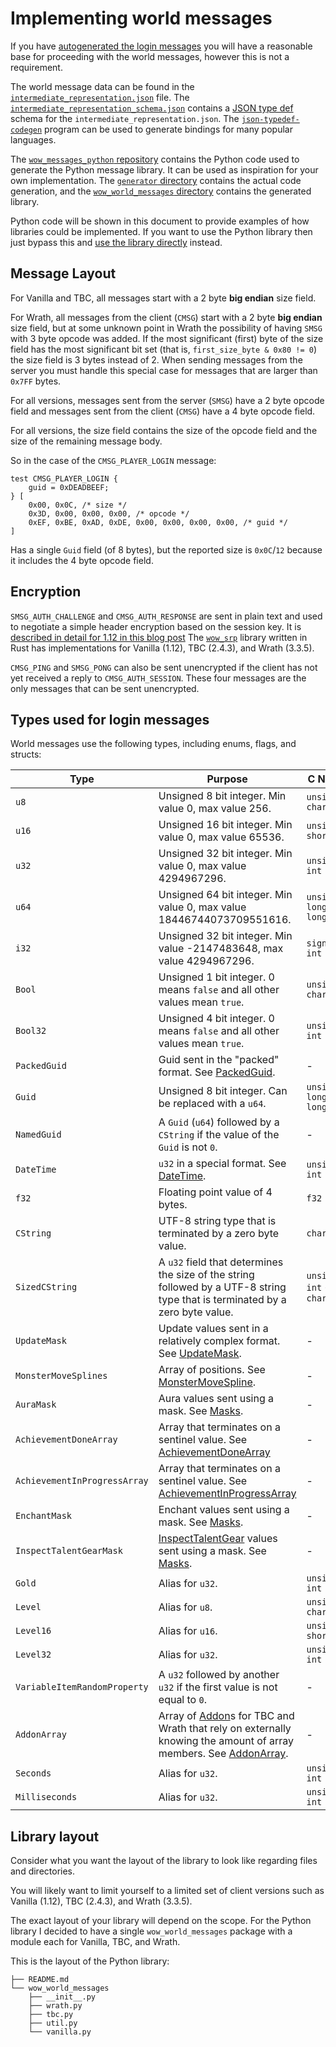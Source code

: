 # Implementing world messages

If you have [autogenerated the login messages](./implementing_login.md) you will have a reasonable base for proceeding with the world messages, however this is not a requirement.

The world message data can be found in
the [`intermediate_representation.json`](https://github.com/gtker/wow_messages/blob/main/intermediate_representation.json)
file.
The [`intermediate_representation_schema.json`](https://github.com/gtker/wow_messages/blob/main/intermediate_representation_schema.json)
contains a [JSON type def](https://jsontypedef.com/) schema for the `intermediate_representation.json`.
The [`json-typedef-codegen`](https://github.com/jsontypedef/json-typedef-codegen) program can be used to generate
bindings for many popular languages.

The [`wow_messages_python` repository](https://github.com/gtker/wow_messages_python) contains the Python code used to
generate the Python message library.
It can be used as inspiration for your own implementation.
The [`generator` directory](https://github.com/gtker/wow_messages_python/tree/main/generator) contains the actual code
generation,
and the [`wow_world_messages` directory](https://github.com/gtker/wow_messages_python/tree/main/wow_world_messages)
contains the generated library.

Python code will be shown in this document to provide examples of how libraries could be implemented.
If you want to use the Python library then just bypass this and
[use the library directly](https://github.com/gtker/wow_messages_python/) instead.

## Message Layout

For Vanilla and TBC, all messages start with a 2 byte **big endian** size field.

For Wrath, all messages from the client (`CMSG`) start with a 2 byte **big endian** size field,
but at some unknown point in Wrath the possibility of having `SMSG` with 3 byte opcode was added.
If the most significant (first) byte of the size field has the most significant bit set
(that is, `first_size_byte & 0x80 != 0`) the size field is 3 bytes instead of 2.
When sending messages from the server you must handle this special case for messages that are larger than `0x7FF` bytes.

For all versions, messages sent from the server (`SMSG`) have a 2 byte opcode field and messages sent
from the client (`CMSG`) have a 4 byte opcode field.

For all versions, the size field contains the size of the opcode field and the size of the remaining message body.

So in the case of the `CMSG_PLAYER_LOGIN` message:

```rust,ignore
test CMSG_PLAYER_LOGIN {
    guid = 0xDEADBEEF;
} [
    0x00, 0x0C, /* size */
    0x3D, 0x00, 0x00, 0x00, /* opcode */
    0xEF, 0xBE, 0xAD, 0xDE, 0x00, 0x00, 0x00, 0x00, /* guid */
]
```

Has a single `Guid` field (of 8 bytes), but the reported size is `0x0C`/`12` because it includes the 4 byte opcode
field.

## Encryption

`SMSG_AUTH_CHALLENGE` and `CMSG_AUTH_RESPONSE` are sent in plain text and used to negotiate a simple header
encryption based on the session key.
It is [described in detail for 1.12 in this blog post](https://gtker.com/implementation-guide-for-the-world-of-warcraft-flavor-of-srp6/#world-packet-header-encryption)
The [`wow_srp`](https://github.com/gtker/wow_srp) library written in Rust has implementations for Vanilla (1.12), TBC (2.4.3), and Wrath (3.3.5).

`CMSG_PING` and `SMSG_PONG` can also be sent unencrypted if the client has not yet received a reply to `CMSG_AUTH_SESSION`.
These four messages are the only messages that can be sent unencrypted.


## Types used for login messages

World messages use the following types, including enums, flags, and structs:

[comment]: # (AUTOGENERATED_FROM_HERE_NEXT_COMMENT)

| Type                         | Purpose                                                                                                                                                       | C Name                   |
|------------------------------|---------------------------------------------------------------------------------------------------------------------------------------------------------------|--------------------------|
| `u8`                         | Unsigned 8 bit integer. Min value 0, max value 256.                                                                                                           | `unsigned char`          |
| `u16`                        | Unsigned 16 bit integer. Min value 0, max value 65536.                                                                                                        | `unsigned short`         |
| `u32`                        | Unsigned 32 bit integer. Min value 0, max value 4294967296.                                                                                                   | `unsigned int`           |
| `u64`                        | Unsigned 64 bit integer. Min value 0, max value 18446744073709551616.                                                                                         | `unsigned long long`     |
| `i32`                        | Unsigned 32 bit integer. Min value -2147483648, max value 4294967296.                                                                                         | `signed int`             |
| `Bool`                       | Unsigned 1 bit integer. 0 means `false` and all other values mean `true`.                                                                                     | `unsigned char`          |
| `Bool32`                     | Unsigned 4 bit integer. 0 means `false` and all other values mean `true`.                                                                                     | `unsigned int`           |
| `PackedGuid`                 | Guid sent in the "packed" format. See [PackedGuid](../types/packed-guid.md).                                                                                  | -                        |
| `Guid`                       | Unsigned 8 bit integer. Can be replaced with a `u64`.                                                                                                         | `unsigned long long`     |
| `NamedGuid`                  | A `Guid` (`u64`) followed by a `CString` if the value of the `Guid` is not `0`.                                                                               | -                        |
| `DateTime`                   | `u32` in a special format. See [DateTime](../types/datetime.md).                                                                                              | `unsigned int`           |
| `f32`                        | Floating point value of 4 bytes.                                                                                                                              | `f32`                    |
| `CString`                    | UTF-8 string type that is terminated by a zero byte value.                                                                                                    | `char*`                  |
| `SizedCString`               | A `u32` field that determines the size of the string followed by a UTF-8 string type that is terminated by a zero byte value.                                 | `unsigned int` + `char*` |
| `UpdateMask`                 | Update values sent in a relatively complex format. See [UpdateMask](../types/update-mask.md).                                                                 | -                        |
| `MonsterMoveSplines`         | Array of positions. See [MonsterMoveSpline](../types/monster-move-spline).                                                                                    | -                        |
| `AuraMask`                   | Aura values sent using a mask. See [Masks](../types/aura-mask.md).                                                                                            | -                        |
| `AchievementDoneArray`       | Array that terminates on a sentinel value. See [AchievementDoneArray](../types/achievement-done-array.md)                                                     | -                        |
| `AchievementInProgressArray` | Array that terminates on a sentinel value. See [AchievementInProgressArray](../types/achievement-done-array.md)                                               | -                        |
| `EnchantMask`                | Enchant values sent using a mask. See [Masks](../types/aura-mask.md).                                                                                         | -                        |
| `InspectTalentGearMask`      | [InspectTalentGear](../docs/inspecttalentgear.md) values sent using a mask. See [Masks](../types/aura-mask.md).                                               | -                        |
| `Gold`                       | Alias for `u32`.                                                                                                                                              | `unsigned int`           |
| `Level`                      | Alias for `u8`.                                                                                                                                               | `unsigned char`          |
| `Level16`                    | Alias for `u16`.                                                                                                                                              | `unsigned short`         |
| `Level32`                    | Alias for `u32`.                                                                                                                                              | `unsigned int`           |
| `VariableItemRandomProperty` | A `u32` followed by another `u32` if the first value is not equal to `0`.                                                                                     | -                        |
| `AddonArray`                 | Array of [Addon](../docs/addon.md)s for TBC and Wrath that rely on externally knowing the amount of array members. See [AddonArray](../types/addon-array.md). | -                        |
| `Seconds`                    | Alias for `u32`.                                                                                                                                              | `unsigned int`           |
| `Milliseconds`               | Alias for `u32`.                                                                                                                                              | `unsigned int`           |

[comment]: # (AUTOGENERATED_UNTIL_HERE)

## Library layout

Consider what you want the layout of the library to look like regarding files and directories.

You will likely want to limit yourself to a limited set of client versions such as Vanilla (1.12), TBC (2.4.3), and Wrath (3.3.5).

The exact layout of your library will depend on the scope.
For the Python library I decided to have a single `wow_world_messages` package with a module each for Vanilla, TBC, and Wrath.

This is the layout of the Python library:

```text
├── README.md
└── wow_world_messages
    ├── __init__.py
    ├── wrath.py
    ├── tbc.py
    ├── util.py
    └── vanilla.py
```
